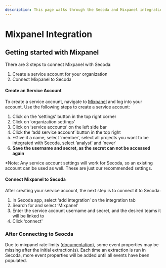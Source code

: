 ```yaml
---
description: This page walks through the Secoda and Mixpanel integration that Secoda supports
---
```


# Mixpanel Integration

## **Getting started with Mixpanel** <a href="#h_3a4bfd6458" id="h_3a4bfd6458"></a>

There are 3 steps to connect Mixpanel with Secoda:

1. Create a service account for your organization
2. Connect Mixpanel to Secoda

#### **Create an Service Account** <a href="#h_0d871f44cf" id="h_0d871f44cf"></a>

To create a service account, navigate to [Mixpanel](https://mixpanel.com/login/) and log into your account. Use the following steps to create a service account:

1. Click on the ‘settings’ button in the top right corner
2. Click on ‘organization settings’
3. Click on ‘service accounts’ on the left side bar
4. Click the ‘add service account’ button in the top right
5. *Give it a name, select ‘member’, select all projects you want to be integrated with Secoda, select ‘analyst’ and ‘never’
6. **Save the username and secret, as the secret can not be accessed again**

*Note: Any service account settings will work for Secoda, so an existing account can be used as well. These are just our recommended settings.

#### **Connect Mixpanel to Secoda** <a href="#h_b1c101d905" id="h_b1c101d905"></a>

After creating your service account, the next step is to connect it to Secoda:
1. In Secoda app, select ‘add integration’ on the integration tab
2. Search for and select ‘Mixpanel’
3. Enter the service account username and secret, and the desired teams it will be linked to
4. Click ‘connect'

### **After Connecting to Seocda** <a href="#h_b1c101d905" id="h_b1c101d905"></a>

Due to mixpanel rate limits ([documentation](https://docs.mixpanel.com/docs/other-bits/rate-limits)), some event properties may be missing after the initial extraction(s). Each time an extraction is run in Secoda, more event properties will be added until all events have been populated.
